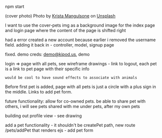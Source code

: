npm start

(cover photo)
Photo by <a href="https://unsplash.com/@krista?utm_source=unsplash&utm_medium=referral&utm_content=creditCopyText">Krista Mangulsone</a> on <a href="https://unsplash.com/photos/9gz3wfHr65U?utm_source=unsplash&utm_medium=referral&utm_content=creditCopyText">Unsplash</a>
  
I want to use the cover-pets img as a background image for the index page and login page where the content of the page is shifted right 

had a error created a new account because earlier i removed the username field. adding it back in - controller, model, signup page

fixed. demo creds: demo@kipod.us, demo

login => page with all pets, see wireframe drawings - link to logout, each pet is a link to pet page with their specific info

    would be cool to have sound effects to associate with animals

Before first pet is added, page with all pets is just a circle with a plus sign in the middle. Links to add pet form.

future functionality: allow for co-owned pets. be able to share pet with others, i will see pets shared with me under pets, after my own pets

building out profile view - see drawing

add a pet functionality - it shouldn't be createPet path, new route /pets/addPet that renders ejs  - add pet form 